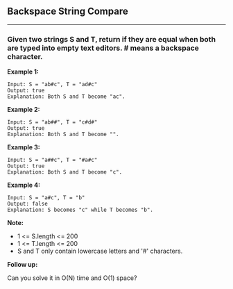 ## Backspace String Compare
----------------------------------------

### Given two strings S and T, return if they are equal when both are typed into empty text editors. # means a backspace character.


**Example 1:**
```
Input: S = "ab#c", T = "ad#c"
Output: true
Explanation: Both S and T become "ac".
```
**Example 2:**
```
Input: S = "ab##", T = "c#d#"
Output: true
Explanation: Both S and T become "".

```
**Example 3:**
```
Input: S = "a##c", T = "#a#c"
Output: true
Explanation: Both S and T become "c".

```
**Example 4:**
```
Input: S = "a#c", T = "b"
Output: false
Explanation: S becomes "c" while T becomes "b".
```

**Note:**
- 1 <= S.length <= 200
- 1 <= T.length <= 200
- S and T only contain lowercase letters and '#' characters.

**Follow up:**

Can you solve it in O(N) time and O(1) space?